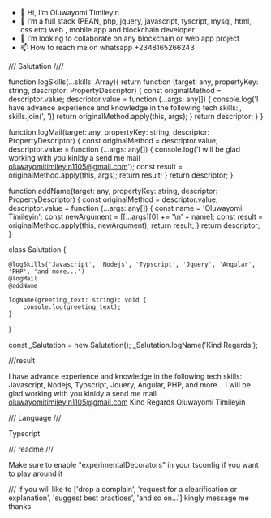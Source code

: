 - 👋 Hi, I’m Oluwayomi Timileyin
- 👀 I’m a full stack (PEAN, php, jquery, javascript, tyscript, mysql, html, css etc) web , mobile app  and blockchain developer
- 💞️ I’m looking to collaborate on any blockchain or web app project
- 📫 How to reach me on whatsapp +2348165266243

/// Salutation ////

function logSkills(...skills: Array<string>){
    return function (target: any, propertyKey: string, descriptor: PropertyDescriptor) {
        const originalMethod = descriptor.value;
        descriptor.value = function (...args: any[]) {
            console.log('I have advance experience and knowledge in the following tech skills:', skills.join(', '))
            return originalMethod.apply(this, args);
        }
        return descriptor;
   }
}

function logMail(target: any, propertyKey: string, descriptor: PropertyDescriptor) {
    const originalMethod = descriptor.value;
    descriptor.value = function (...args: any[]) {
        console.log('I will be glad working with you kinldy a send me mail oluwayomitimileyin1105@gmail.com');
        const result = originalMethod.apply(this, args);
        return result;
    }
    return descriptor;
}

function addName(target: any, propertyKey: string, descriptor: PropertyDescriptor) {
    const originalMethod = descriptor.value;
    descriptor.value = function (...args: any[]) {
        const name = 'Oluwayomi Timileyin';
        const newArgument = [[...args][0] += '\n' + name];
        const result = originalMethod.apply(this, newArgument);
        return result;
    }
    return descriptor;
}

class Salutation {

    @logSkills('Javascript', 'Nodejs', 'Typscript', 'Jquery', 'Angular', 'PHP', 'and more...')
    @logMail
    @addName
    
    logName(greeting_text: string): void {
        console.log(greeting_text);
    }

}

const _Salutation = new Salutation();
_Salutation.logName('Kind Regards');
   
  ///result 
  
I have advance experience and knowledge in the following tech skills: Javascript, Nodejs, Typscript, Jquery, Angular, PHP, and more...
I will be glad working with you kinldy a send me mail oluwayomitimileyin1105@gmail.com
Kind Regards
Oluwayomi Timileyin

  
  /// Language ///
  
  Typscript
  
  /// readme  ///
  
  Make sure to enable "experimentalDecorators" in your tsconfig if you want to play around it
  
  /// if you will like to ['drop a complain', 'request for a clearification or explanation', 'suggest best practices', 'and so on...'] kingly message me thanks
  
